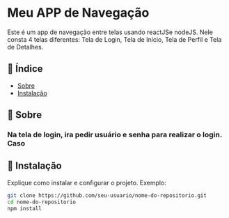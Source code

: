 # Meu APP de Navegação 

Este é um app de navegação entre telas usando reactJSe nodeJS. Nele consta 4 telas diferentes: Tela de Login, Tela de Início, Tela de Perfil e Tela de Detalhes.

## 📌 Índice

- [Sobre](#sobre)
- [Instalação](#instalação)

## 🚀 Sobre

### Na tela de login, ira pedir usuário e senha para realizar o login. Caso

## 🔧 Instalação

Explique como instalar e configurar o projeto. Exemplo:

```bash
git clone https://github.com/seu-usuario/nome-do-repositorio.git
cd nome-do-repositorio
npm install
